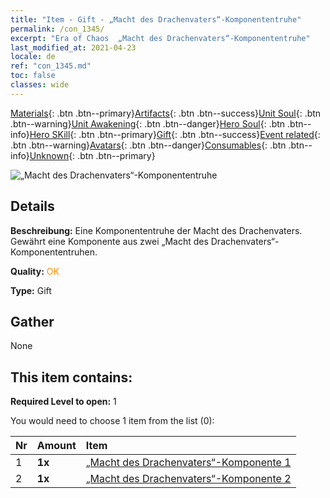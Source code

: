 ```yaml
---
title: "Item - Gift - „Macht des Drachenvaters“-Komponententruhe"
permalink: /con_1345/
excerpt: "Era of Chaos  „Macht des Drachenvaters“-Komponententruhe"
last_modified_at: 2021-04-23
locale: de
ref: "con_1345.md"
toc: false
classes: wide
---
```

 [Materials](/ItemsDE/){: .btn .btn--primary}[Artifacts](/ItemsDE/Artifacts/){: .btn .btn--success}[Unit Soul](/ItemsDE/UnitSoul/){: .btn .btn--warning}[Unit Awakening](/ItemsDE/UnitAwakening/){: .btn .btn--danger}[Hero Soul](/ItemsDE/HeroSoul/){: .btn .btn--info}[Hero SKill](/ItemsDE/HeroSkill/){: .btn .btn--primary}[Gift](/ItemsDE/Gift/){: .btn .btn--success}[Event related](/ItemsDE/Events/){: .btn .btn--warning}[Avatars](/ItemsDE/Avatars/){: .btn .btn--danger}[Consumables](/ItemsDE/Consumables/){: .btn .btn--info}[Unknown](/ItemsDE/Unknown/){: .btn .btn--primary}

 ![„Macht des Drachenvaters“-Komponententruhe](/images/t/i_906025.png)

## Details
 **Beschreibung:** Eine Komponententruhe der Macht des Drachenvaters. Gewährt eine Komponente aus zwei „Macht des Drachenvaters“-Komponententruhen.

 **Quality:** <span style="color: #FF8C00">OK</span>

 **Type:** Gift

## Gather

  None

## This item contains:

 **Required Level to open:** 1

 You would need to choose 1 item from the list (0):

  | Nr | Amount |     Item    |
  |:---|:-------|:------------|
  | 1 |  **1x** | [„Macht des Drachenvaters“-Komponente 1](/ItemsDE/con_1346/) |  | 
  | 2 |  **1x** | [„Macht des Drachenvaters“-Komponente 2](/ItemsDE/con_1347/) |  | 
